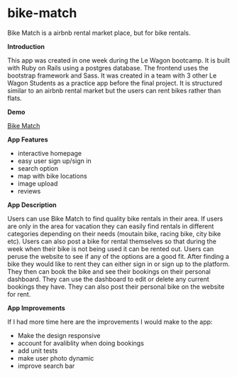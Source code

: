 # bike-match
Bike Match is a airbnb rental market place, but for bike rentals.

**Introduction**

This app was created in one week during the Le Wagon bootcamp. It is built with Ruby on Rails using a postgres database. The frontend uses the bootstrap framework and Sass. It was created in a team with 3 other Le Wagon Students as a practice app before the final project. It is structured similar to an airbnb rental market but the users can rent bikes rather than flats. 

**Demo**

[Bike Match](https://bikematch.proctor-webworks.com/)

**App Features**

* interactive homepage
* easy user sign up/sign in
* search option
* map with bike locations
* image upload 
* reviews


**App Description**

Users can use Bike Match to find quality bike rentals in their area. If users are only in the area for vacation they can easily find rentals in different categories depending on their needs (moutain bike, racing bike, city bike etc). Users can also post a bike for rental themselves so that during the week when their bike is not being used it can be rented out. Users can peruse the website to see if any of the options are a good fit. After finding a bike they would like to rent they can either sign in or sign up to the platform. They then can book the bike and see their bookings on their personal dashboard. They can use the dashboard to edit or delete any current bookings they have. They can also post their personal bike on the website for rent. 

**App Improvements**

If I had more time here are the improvements I would make to the app: 
* Make the design responsive
* account for avaliblity when doing bookings
* add unit tests
* make user photo dynamic
* improve search bar

